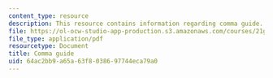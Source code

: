 ```yaml
---
content_type: resource
description: This resource contains information regarding comma guide.
file: https://ol-ocw-studio-app-production.s3.amazonaws.com/courses/21g-222-expository-writing-for-bilingual-students-fall-2002/64ac2bb9a65a63f8038697744eca79a0_MIT21G_222F02_comma_guide.pdf
file_type: application/pdf
resourcetype: Document
title: Comma guide
uid: 64ac2bb9-a65a-63f8-0386-97744eca79a0
---
```

